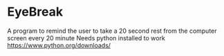 # EyeBreak
A program to remind the user to take a 20 second rest from the computer screen every 20 minute
Needs python installed to work https://www.python.org/downloads/

